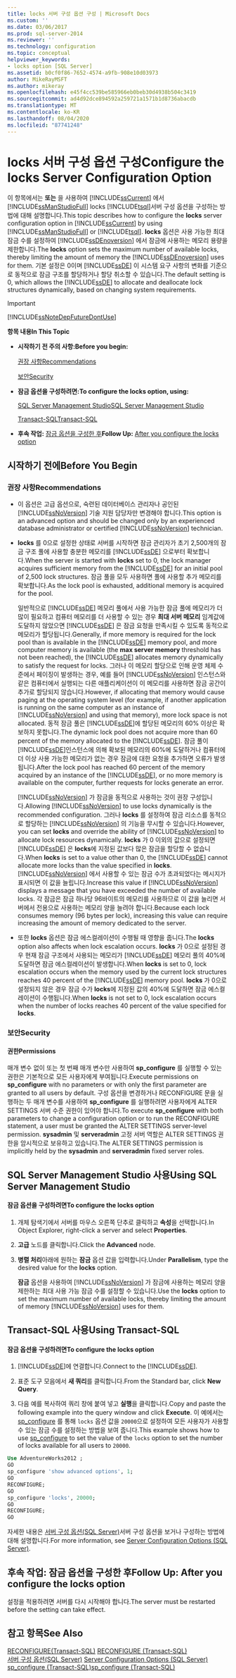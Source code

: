 ```yaml
---
title: locks 서버 구성 옵션 구성 | Microsoft Docs
ms.custom: ''
ms.date: 03/06/2017
ms.prod: sql-server-2014
ms.reviewer: ''
ms.technology: configuration
ms.topic: conceptual
helpviewer_keywords:
- locks option [SQL Server]
ms.assetid: b0cf0f86-7652-4574-a9fb-908e10d03973
author: MikeRayMSFT
ms.author: mikeray
ms.openlocfilehash: e45f4cc539be585966eb0beb30d4938b504c3419
ms.sourcegitcommit: ad4d92dce894592a259721a1571b1d8736abacdb
ms.translationtype: MT
ms.contentlocale: ko-KR
ms.lasthandoff: 08/04/2020
ms.locfileid: "87741248"
---
```

# <a name="configure-the-locks-server-configuration-option"></a><span data-ttu-id="90b21-102">locks 서버 구성 옵션 구성</span><span class="sxs-lookup"><span data-stu-id="90b21-102">Configure the locks Server Configuration Option</span></span>
  <span data-ttu-id="90b21-103">이 항목에서는 **또는** 을 사용하여 [!INCLUDE[ssCurrent](../../includes/sscurrent-md.md)] 에서 [!INCLUDE[ssManStudioFull](../../includes/ssmanstudiofull-md.md)] locks [!INCLUDE[tsql](../../includes/tsql-md.md)]서버 구성 옵션을 구성하는 방법에 대해 설명합니다.</span><span class="sxs-lookup"><span data-stu-id="90b21-103">This topic describes how to configure the **locks** server configuration option in [!INCLUDE[ssCurrent](../../includes/sscurrent-md.md)] by using [!INCLUDE[ssManStudioFull](../../includes/ssmanstudiofull-md.md)] or [!INCLUDE[tsql](../../includes/tsql-md.md)].</span></span> <span data-ttu-id="90b21-104">**locks** 옵션은 사용 가능한 최대 잠금 수를 설정하여 [!INCLUDE[ssDEnoversion](../../includes/ssdenoversion-md.md)] 에서 잠금에 사용하는 메모리 용량을 제한합니다.</span><span class="sxs-lookup"><span data-stu-id="90b21-104">The **locks** option sets the maximum number of available locks, thereby limiting the amount of memory the [!INCLUDE[ssDEnoversion](../../includes/ssdenoversion-md.md)] uses for them.</span></span> <span data-ttu-id="90b21-105">기본 설정은 0이며 [!INCLUDE[ssDE](../../includes/ssde-md.md)] 이 시스템 요구 사항의 변화를 기준으로 동적으로 잠금 구조를 할당하거나 할당 취소할 수 있습니다.</span><span class="sxs-lookup"><span data-stu-id="90b21-105">The default setting is 0, which allows the [!INCLUDE[ssDE](../../includes/ssde-md.md)] to allocate and deallocate lock structures dynamically, based on changing system requirements.</span></span>  
  
> [!IMPORTANT]  
>  [!INCLUDE[ssNoteDepFutureDontUse](../../includes/ssnotedepfuturedontuse-md.md)]  
  
 <span data-ttu-id="90b21-106">**항목 내용**</span><span class="sxs-lookup"><span data-stu-id="90b21-106">**In This Topic**</span></span>  
  
-   <span data-ttu-id="90b21-107">**시작하기 전 주의 사항:**</span><span class="sxs-lookup"><span data-stu-id="90b21-107">**Before you begin:**</span></span>  
  
     [<span data-ttu-id="90b21-108">권장 사항</span><span class="sxs-lookup"><span data-stu-id="90b21-108">Recommendations</span></span>](#Recommendations)  
  
     [<span data-ttu-id="90b21-109">보안</span><span class="sxs-lookup"><span data-stu-id="90b21-109">Security</span></span>](#Security)  
  
-   <span data-ttu-id="90b21-110">**잠금 옵션을 구성하려면:**</span><span class="sxs-lookup"><span data-stu-id="90b21-110">**To configure the locks option, using:**</span></span>  
  
     [<span data-ttu-id="90b21-111">SQL Server Management Studio</span><span class="sxs-lookup"><span data-stu-id="90b21-111">SQL Server Management Studio</span></span>](#SSMSProcedure)  
  
     [<span data-ttu-id="90b21-112">Transact-SQL</span><span class="sxs-lookup"><span data-stu-id="90b21-112">Transact-SQL</span></span>](#TsqlProcedure)  
  
-   <span data-ttu-id="90b21-113">**후속 작업:**  [잠금 옵션을 구성한 후](#FollowUp)</span><span class="sxs-lookup"><span data-stu-id="90b21-113">**Follow Up:**  [After you configure the locks option](#FollowUp)</span></span>  
  
##  <a name="before-you-begin"></a><a name="BeforeYouBegin"></a> <span data-ttu-id="90b21-114">시작하기 전에</span><span class="sxs-lookup"><span data-stu-id="90b21-114">Before You Begin</span></span>  
  
###  <a name="recommendations"></a><a name="Recommendations"></a> <span data-ttu-id="90b21-115">권장 사항</span><span class="sxs-lookup"><span data-stu-id="90b21-115">Recommendations</span></span>  
  
-   <span data-ttu-id="90b21-116">이 옵션은 고급 옵션으로, 숙련된 데이터베이스 관리자나 공인된 [!INCLUDE[ssNoVersion](../../includes/ssnoversion-md.md)] 기술 지원 담당자만 변경해야 합니다.</span><span class="sxs-lookup"><span data-stu-id="90b21-116">This option is an advanced option and should be changed only by an experienced database administrator or certified [!INCLUDE[ssNoVersion](../../includes/ssnoversion-md.md)] technician.</span></span>  
  
-   <span data-ttu-id="90b21-117">**locks** 를 0으로 설정한 상태로 서버를 시작하면 잠금 관리자가 초기 2,500개의 잠금 구조 풀에 사용할 충분한 메모리를 [!INCLUDE[ssDE](../../includes/ssde-md.md)] 으로부터 확보합니다.</span><span class="sxs-lookup"><span data-stu-id="90b21-117">When the server is started with **locks** set to 0, the lock manager acquires sufficient memory from the [!INCLUDE[ssDE](../../includes/ssde-md.md)] for an initial pool of 2,500 lock structures.</span></span> <span data-ttu-id="90b21-118">잠금 풀을 모두 사용하면 풀에 사용할 추가 메모리를 확보합니다.</span><span class="sxs-lookup"><span data-stu-id="90b21-118">As the lock pool is exhausted, additional memory is acquired for the pool.</span></span>  
  
     <span data-ttu-id="90b21-119">일반적으로 [!INCLUDE[ssDE](../../includes/ssde-md.md)] 메모리 풀에서 사용 가능한 잠금 풀에 메모리가 더 많이 필요하고 컴퓨터 메모리를 더 사용할 수 있는 경우 **최대 서버 메모리** 임계값에 도달하지 않았으면 [!INCLUDE[ssDE](../../includes/ssde-md.md)] 은 잠금 요청을 만족시킬 수 있도록 동적으로 메모리가 할당됩니다.</span><span class="sxs-lookup"><span data-stu-id="90b21-119">Generally, if more memory is required for the lock pool than is available in the [!INCLUDE[ssDE](../../includes/ssde-md.md)] memory pool, and more computer memory is available (the **max server memory** threshold has not been reached), the [!INCLUDE[ssDE](../../includes/ssde-md.md)] allocates memory dynamically to satisfy the request for locks.</span></span> <span data-ttu-id="90b21-120">그러나 이 메모리 할당으로 인해 운영 체제 수준에서 페이징이 발생하는 경우, 예를 들어 [!INCLUDE[ssNoVersion](../../includes/ssnoversion-md.md)] 인스턴스와 같은 컴퓨터에서 실행되는 다른 애플리케이션이 이 메모리를 사용하면 잠금 공간이 추가로 할당되지 않습니다.</span><span class="sxs-lookup"><span data-stu-id="90b21-120">However, if allocating that memory would cause paging at the operating system level (for example, if another application is running on the same computer as an instance of [!INCLUDE[ssNoVersion](../../includes/ssnoversion-md.md)] and using that memory), more lock space is not allocated.</span></span> <span data-ttu-id="90b21-121">동적 잠금 풀은 [!INCLUDE[ssDE](../../includes/ssde-md.md)]에 할당된 메모리의 60% 이상은 확보하지 못합니다.</span><span class="sxs-lookup"><span data-stu-id="90b21-121">The dynamic lock pool does not acquire more than 60 percent of the memory allocated to the [!INCLUDE[ssDE](../../includes/ssde-md.md)].</span></span> <span data-ttu-id="90b21-122">잠금 풀이 [!INCLUDE[ssDE](../../includes/ssde-md.md)]인스턴스에 의해 확보된 메모리의 60%에 도달하거나 컴퓨터에 더 이상 사용 가능한 메모리가 없는 경우 잠금에 대한 요청을 추가하면 오류가 발생됩니다.</span><span class="sxs-lookup"><span data-stu-id="90b21-122">After the lock pool has reached 60 percent of the memory acquired by an instance of the [!INCLUDE[ssDE](../../includes/ssde-md.md)], or no more memory is available on the computer, further requests for locks generate an error.</span></span>  
  
     <span data-ttu-id="90b21-123">[!INCLUDE[ssNoVersion](../../includes/ssnoversion-md.md)] 가 잠금을 동적으로 사용하는 것이 권장 구성입니다.</span><span class="sxs-lookup"><span data-stu-id="90b21-123">Allowing [!INCLUDE[ssNoVersion](../../includes/ssnoversion-md.md)] to use locks dynamically is the recommended configuration.</span></span> <span data-ttu-id="90b21-124">그러나 **locks** 를 설정하여 잠금 리소스를 동적으로 할당하는 [!INCLUDE[ssNoVersion](../../includes/ssnoversion-md.md)] 의 기능을 무시할 수 있습니다.</span><span class="sxs-lookup"><span data-stu-id="90b21-124">However, you can set **locks** and override the ability of [!INCLUDE[ssNoVersion](../../includes/ssnoversion-md.md)] to allocate lock resources dynamically.</span></span> <span data-ttu-id="90b21-125">**locks** 가 0 이외의 값으로 설정되면 [!INCLUDE[ssDE](../../includes/ssde-md.md)] 은 **locks**에 지정된 값보다 많은 잠금을 할당할 수 없습니다.</span><span class="sxs-lookup"><span data-stu-id="90b21-125">When **locks** is set to a value other than 0, the [!INCLUDE[ssDE](../../includes/ssde-md.md)] cannot allocate more locks than the value specified in **locks**.</span></span> <span data-ttu-id="90b21-126">[!INCLUDE[ssNoVersion](../../includes/ssnoversion-md.md)] 에서 사용할 수 있는 잠금 수가 초과되었다는 메시지가 표시되면 이 값을 늘립니다.</span><span class="sxs-lookup"><span data-stu-id="90b21-126">Increase this value if [!INCLUDE[ssNoVersion](../../includes/ssnoversion-md.md)] displays a message that you have exceeded the number of available locks.</span></span> <span data-ttu-id="90b21-127">각 잠금은 잠금 하나당 96바이트의 메모리를 사용하므로 이 값을 늘리면 서버에서 전용으로 사용하는 메모리 양을 늘려야 합니다.</span><span class="sxs-lookup"><span data-stu-id="90b21-127">Because each lock consumes memory (96 bytes per lock), increasing this value can require increasing the amount of memory dedicated to the server.</span></span>  
  
-   <span data-ttu-id="90b21-128">또한 **locks** 옵션은 잠금 에스컬레이션이 수행될 때 영향을 줍니다.</span><span class="sxs-lookup"><span data-stu-id="90b21-128">The **locks** option also affects when lock escalation occurs.</span></span> <span data-ttu-id="90b21-129">**locks** 가 0으로 설정된 경우 현재 잠금 구조에서 사용되는 메모리가 [!INCLUDE[ssDE](../../includes/ssde-md.md)] 메모리 풀의 40%에 도달하면 잠금 에스컬레이션이 발생합니다.</span><span class="sxs-lookup"><span data-stu-id="90b21-129">When **locks** is set to 0, lock escalation occurs when the memory used by the current lock structures reaches 40 percent of the [!INCLUDE[ssDE](../../includes/ssde-md.md)] memory pool.</span></span> <span data-ttu-id="90b21-130">**locks** 가 0으로 설정되지 않은 경우 잠금 수가 **locks**에 지정된 값의 40%에 도달하면 잠금 에스컬레이션이 수행됩니다.</span><span class="sxs-lookup"><span data-stu-id="90b21-130">When **locks** is not set to 0, lock escalation occurs when the number of locks reaches 40 percent of the value specified for **locks**.</span></span>  
  
###  <a name="security"></a><a name="Security"></a> <span data-ttu-id="90b21-131">보안</span><span class="sxs-lookup"><span data-stu-id="90b21-131">Security</span></span>  
  
####  <a name="permissions"></a><a name="Permissions"></a> <span data-ttu-id="90b21-132">권한</span><span class="sxs-lookup"><span data-stu-id="90b21-132">Permissions</span></span>  
 <span data-ttu-id="90b21-133">매개 변수 없이 또는 첫 번째 매개 변수만 사용하여 **sp_configure** 를 실행할 수 있는 권한은 기본적으로 모든 사용자에게 부여됩니다.</span><span class="sxs-lookup"><span data-stu-id="90b21-133">Execute permissions on **sp_configure** with no parameters or with only the first parameter are granted to all users by default.</span></span> <span data-ttu-id="90b21-134">구성 옵션을 변경하거나 RECONFIGURE 문을 실행하는 두 매개 변수를 사용하여 **sp_configure** 를 실행하려면 사용자에게 ALTER SETTINGS 서버 수준 권한이 있어야 합니다.</span><span class="sxs-lookup"><span data-stu-id="90b21-134">To execute **sp_configure** with both parameters to change a configuration option or to run the RECONFIGURE statement, a user must be granted the ALTER SETTINGS server-level permission.</span></span> <span data-ttu-id="90b21-135">**sysadmin** 및 **serveradmin** 고정 서버 역할은 ALTER SETTINGS 권한을 암시적으로 보유하고 있습니다.</span><span class="sxs-lookup"><span data-stu-id="90b21-135">The ALTER SETTINGS permission is implicitly held by the **sysadmin** and **serveradmin** fixed server roles.</span></span>  
  
##  <a name="using-sql-server-management-studio"></a><a name="SSMSProcedure"></a> <span data-ttu-id="90b21-136">SQL Server Management Studio 사용</span><span class="sxs-lookup"><span data-stu-id="90b21-136">Using SQL Server Management Studio</span></span>  
  
#### <a name="to-configure-the-locks-option"></a><span data-ttu-id="90b21-137">잠금 옵션을 구성하려면</span><span class="sxs-lookup"><span data-stu-id="90b21-137">To configure the locks option</span></span>  
  
1.  <span data-ttu-id="90b21-138">개체 탐색기에서 서버를 마우스 오른쪽 단추로 클릭하고 **속성**을 선택합니다.</span><span class="sxs-lookup"><span data-stu-id="90b21-138">In Object Explorer, right-click a server and select **Properties**.</span></span>  
  
2.  <span data-ttu-id="90b21-139">**고급** 노드를 클릭합니다.</span><span class="sxs-lookup"><span data-stu-id="90b21-139">Click the **Advanced** node.</span></span>  
  
3.  <span data-ttu-id="90b21-140">**병렬 처리**아래에 원하는 **잠금** 옵션 값을 입력합니다.</span><span class="sxs-lookup"><span data-stu-id="90b21-140">Under **Parallelism**, type the desired value for the **locks** option.</span></span>  
  
     <span data-ttu-id="90b21-141">**잠금** 옵션을 사용하여 [!INCLUDE[ssNoVersion](../../includes/ssnoversion-md.md)] 가 잠금에 사용하는 메모리 양을 제한하는 최대 사용 가능 잠금 수를 설정할 수 있습니다.</span><span class="sxs-lookup"><span data-stu-id="90b21-141">Use the **locks** option to set the maximum number of available locks, thereby limiting the amount of memory [!INCLUDE[ssNoVersion](../../includes/ssnoversion-md.md)] uses for them.</span></span>  
  
##  <a name="using-transact-sql"></a><a name="TsqlProcedure"></a> <span data-ttu-id="90b21-142">Transact-SQL 사용</span><span class="sxs-lookup"><span data-stu-id="90b21-142">Using Transact-SQL</span></span>  
  
#### <a name="to-configure-the-locks-option"></a><span data-ttu-id="90b21-143">잠금 옵션을 구성하려면</span><span class="sxs-lookup"><span data-stu-id="90b21-143">To configure the locks option</span></span>  
  
1.  <span data-ttu-id="90b21-144">[!INCLUDE[ssDE](../../includes/ssde-md.md)]에 연결합니다.</span><span class="sxs-lookup"><span data-stu-id="90b21-144">Connect to the [!INCLUDE[ssDE](../../includes/ssde-md.md)].</span></span>  
  
2.  <span data-ttu-id="90b21-145">표준 도구 모음에서 **새 쿼리**를 클릭합니다.</span><span class="sxs-lookup"><span data-stu-id="90b21-145">From the Standard bar, click **New Query**.</span></span>  
  
3.  <span data-ttu-id="90b21-146">다음 예를 복사하여 쿼리 창에 붙여 넣고 **실행**을 클릭합니다.</span><span class="sxs-lookup"><span data-stu-id="90b21-146">Copy and paste the following example into the query window and click **Execute**.</span></span> <span data-ttu-id="90b21-147">이 예에서는 [sp_configure](/sql/relational-databases/system-stored-procedures/sp-configure-transact-sql) 를 통해 `locks` 옵션 값을 `20000`으로 설정하여 모든 사용자가 사용할 수 있는 잠금 수를 설정하는 방법을 보여 줍니다.</span><span class="sxs-lookup"><span data-stu-id="90b21-147">This example shows how to use [sp_configure](/sql/relational-databases/system-stored-procedures/sp-configure-transact-sql) to set the value of the `locks` option to set the number of locks available for all users to `20000`.</span></span>  
  
```sql  
Use AdventureWorks2012 ;  
GO  
sp_configure 'show advanced options', 1;  
GO  
RECONFIGURE;  
GO  
sp_configure 'locks', 20000;  
GO  
RECONFIGURE;  
GO  
```  
  
 <span data-ttu-id="90b21-148">자세한 내용은 [서버 구성 옵션&#40;SQL Server&#41;](server-configuration-options-sql-server.md)서버 구성 옵션을 보거나 구성하는 방법에 대해 설명합니다.</span><span class="sxs-lookup"><span data-stu-id="90b21-148">For more information, see [Server Configuration Options &#40;SQL Server&#41;](server-configuration-options-sql-server.md).</span></span>  
  
##  <a name="follow-up-after-you-configure-the-locks-option"></a><a name="FollowUp"></a> <span data-ttu-id="90b21-149">후속 작업: 잠금 옵션을 구성한 후</span><span class="sxs-lookup"><span data-stu-id="90b21-149">Follow Up: After you configure the locks option</span></span>  
 <span data-ttu-id="90b21-150">설정을 적용하려면 서버를 다시 시작해야 합니다.</span><span class="sxs-lookup"><span data-stu-id="90b21-150">The server must be restarted before the setting can take effect.</span></span>  
  
## <a name="see-also"></a><span data-ttu-id="90b21-151">참고 항목</span><span class="sxs-lookup"><span data-stu-id="90b21-151">See Also</span></span>  
 <span data-ttu-id="90b21-152">[RECONFIGURE&#40;Transact-SQL&#41;](/sql/t-sql/language-elements/reconfigure-transact-sql) </span><span class="sxs-lookup"><span data-stu-id="90b21-152">[RECONFIGURE &#40;Transact-SQL&#41;](/sql/t-sql/language-elements/reconfigure-transact-sql) </span></span>  
 <span data-ttu-id="90b21-153">[서버 구성 옵션&#40;SQL Server&#41;](server-configuration-options-sql-server.md) </span><span class="sxs-lookup"><span data-stu-id="90b21-153">[Server Configuration Options &#40;SQL Server&#41;](server-configuration-options-sql-server.md) </span></span>  
 [<span data-ttu-id="90b21-154">sp_configure &#40;Transact-SQL&#41;</span><span class="sxs-lookup"><span data-stu-id="90b21-154">sp_configure &#40;Transact-SQL&#41;</span></span>](/sql/relational-databases/system-stored-procedures/sp-configure-transact-sql)  
  
  
